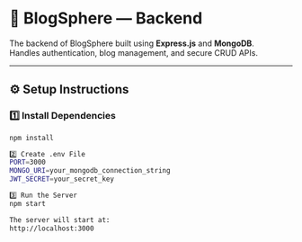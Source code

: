 # 🧩 BlogSphere — Backend

The backend of BlogSphere built using **Express.js** and **MongoDB**.  
Handles authentication, blog management, and secure CRUD APIs.

---

## ⚙️ Setup Instructions

### 1️⃣ Install Dependencies
```bash
npm install

2️⃣ Create .env File
PORT=3000
MONGO_URI=your_mongodb_connection_string
JWT_SECRET=your_secret_key

3️⃣ Run the Server
npm start

The server will start at:
http://localhost:3000